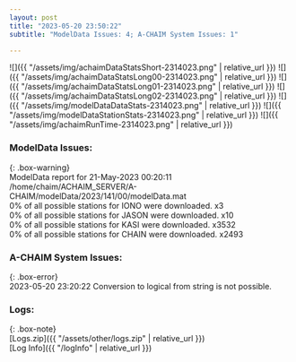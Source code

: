 ```yaml
---
layout: post
title: "2023-05-20 23:50:22"
subtitle: "ModelData Issues: 4; A-CHAIM System Issues: 1"

---
```


![]({{ "/assets/img/achaimDataStatsShort-2314023.png" | relative_url }})
![]({{ "/assets/img/achaimDataStatsLong00-2314023.png" | relative_url }})
![]({{ "/assets/img/achaimDataStatsLong01-2314023.png" | relative_url }})
![]({{ "/assets/img/achaimDataStatsLong02-2314023.png" | relative_url }})
![]({{ "/assets/img/modelDataDataStats-2314023.png" | relative_url }})
![]({{ "/assets/img/modelDataStationStats-2314023.png" | relative_url }})
![]({{ "/assets/img/achaimRunTime-2314023.png" | relative_url }})


### ModelData Issues:  
  
{: .box-warning}  
 ModelData report for 21-May-2023 00:20:11   
 /home/chaim/ACHAIM_SERVER/A-CHAIM/modelData/2023/141/00/modelData.mat   
 0% of all possible stations for IONO were downloaded. x3   
 0% of all possible stations for JASON were downloaded. x10   
 0% of all possible stations for KASI were downloaded. x3532   
 0% of all possible stations for CHAIN were downloaded. x2493   
  
### A-CHAIM System Issues:  
  
{: .box-error}  
2023-05-20 23:20:22 Conversion to logical from string is not possible.  

### Logs:  
  
{: .box-note}  
[Logs.zip]({{ "/assets/other/logs.zip" | relative_url }})  
[Log Info]({{ "/logInfo" | relative_url }})  
